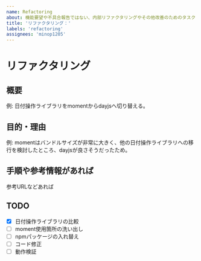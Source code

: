 ```yaml
---
name: Refactoring
about: 機能要望や不具合報告ではない、内部リファクタリングやその他改善のためのタスク
title: 'リファクタリング：'
labels: 'refactoring'
assignees: 'minop1205'
---
```

# リファクタリング

## 概要
例: 日付操作ライブラリをmomentからdayjsへ切り替える。

## 目的・理由
例: momentはバンドルサイズが非常に大きく、他の日付操作ライブラリへの移行を検討したところ、dayjsが良さそうだったため。

## 手順や参考情報があれば
参考URLなどあれば

## TODO
- [x] 日付操作ライブラリの比較
- [ ] moment使用箇所の洗い出し
- [ ] npmパッケージの入れ替え
- [ ] コード修正
- [ ] 動作検証
